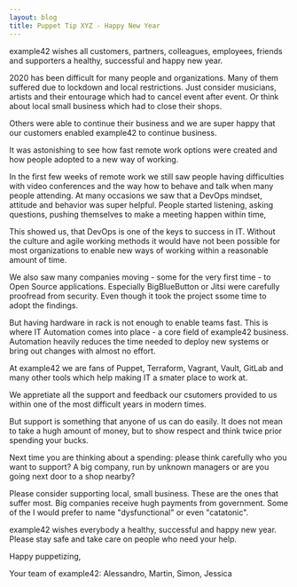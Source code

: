 ```yaml
---
layout: blog
title: Puppet Tip XYZ - Happy New Year
---
```


example42 wishes all customers, partners, colleagues, employees, friends and supporters a healthy, successful and happy new year.

2020 has been difficult for many people and organizations. Many of them suffered due to lockdown and local restrictions.
Just consider musicians, artists and their entourage which had to cancel event after event. Or think about local small business which had to close their shops.

Others were able to continue their business and we are super happy that our customers enabled example42 to continue business.

It was astonishing to see how fast remote work options were created and how people adopted to a new way of working.

In the first few weeks of remote work we still saw people having difficulties with video conferences and the way how to behave and talk when many people attending.
At many occasions we saw that a DevOps mindset, attitude and behavior was super helpful. People started listening, asking questions, pushing themselves to make a meeting happen within time,

This showed us, that DevOps is one of the keys to success in IT.
Without the culture and agile working methods it would have not been possible for most organizations to enable new ways of working within a reasonable amount of time.

We also saw many companies moving - some for the very first time - to Open Source applications. Especially BigBlueButton or Jitsi were carefully proofread from security. Even though it took the project ssome time to adopt the findings.

But having hardware in rack is not enough to enable teams fast. This is where IT Automation comes into place - a core field of example42 business.
Automation heavily reduces the time needed to deploy new systems or bring out changes with almost no effort.

At example42 we are fans of Puppet, Terraform, Vagrant, Vault, GitLab and many other tools which help making IT a smater place to work at.

We appretiate all the support and feedback our csutomers provided to us within one of the most difficult years in modern times.

But support is something that anyone of us can do easily. It does not mean to take a hugh amount of money, but to show respect and think twice prior spending your bucks.

Next time you are thinking about a spending: please think carefully who you want to support? A big company, run by unknown managers or are you going next door to a shop nearby?

Please consider supporting local, small business. These are the ones that suffer most. Big companies receive hugh payments from government. Some of the I would prefer to name "dysfunctional" or even "catatonic".

example42 wishes everybody a healthy, successful and happy new year.
Please stay safe and take care on people who need your help.

Happy puppetizing,

Your team of example42:
Alessandro,
Martin,
Simon,
Jessica

